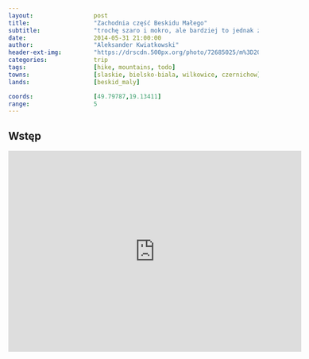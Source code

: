 ```yaml
---
layout:                 post
title:                  "Zachodnia część Beskidu Małego"
subtitle:               "trochę szaro i mokro, ale bardziej to jednak zielono"
date:                   2014-05-31 21:00:00
author:                 "Aleksander Kwiatkowski"
header-ext-img:         "https://drscdn.500px.org/photo/72685025/m%3D2048/41c522ea6a5935c3c32bcad562a133c2"
categories:             trip
tags:                   [hike, mountains, todo]
towns:                  [slaskie, bielsko-biala, wilkowice, czernichow]
lands:                  [beskid_maly]

coords:                 [49.79787,19.13411]
range:                  5
---
```


Wstęp
-----

<iframe height='405' width='590' frameborder='0' allowtransparency='true' scrolling='no' src='https://www.strava.com/activities/334939191/embed/a81fb718c39f9b270b54a74adf737ae2e625246d'></iframe>
